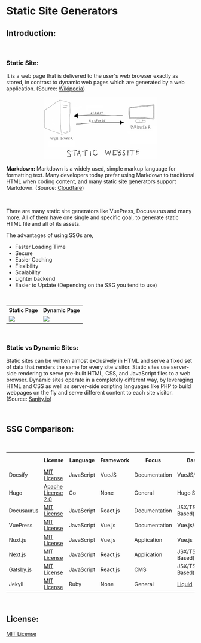 # **Static Site Generators**

## **Introduction:**

<br />

### **Static Site:**

It is a web page that is delivered to the user's web browser exactly as stored, in contrast to dynamic web pages which are generated by a web application. (Source: [Wikipedia](https://en.wikipedia.org/wiki/Static_web_page))

<p align="center">
  <img src="https://raw.githubusercontent.com/adithyaakrishna/Analyze-SSG/master/assets/StaticWebsite.png?token=GHSAT0AAAAAABOM22XLA4X7DYGJBFWZVR4QYRN6ULA" />
</p>


**Markdown:** Markdown is a widely used, simple markup language for formatting text. Many developers today prefer using Markdown to traditional HTML when coding content, and many static site generators support Markdown. (Source: [Cloudfare](https://www.cloudflare.com/en-in/learning/performance/static-site-generator/))

<br />

There are many static site generators like VuePress, Docusaurus and many more. All of them have one single and specific goal, to generate static HTML file and all of its assets.

The advantages of using SSGs are,
- Faster Loading Time
- Secure
- Easier Caching
- Flexibility
- Scalability
- Lighter backend
- Easier to Update (Depending on the SSG you tend to use)

<br />

<table>
  <tr>
    <th>Static Page</th>
    <th>Dynamic Page</th>
  </tr>
  <tr>
    <td><img align="center" src="https://raw.githubusercontent.com/adithyaakrishna/reimagined-system/master/assets/Static.png?token=GHSAT0AAAAAABOM22XLPUFKX3W2KAAPKKGMYRN6I7Q" /></td>
    <td><img align="center" src="https://raw.githubusercontent.com/adithyaakrishna/reimagined-system/master/assets/Dynamic-F.png?token=GHSAT0AAAAAABOM22XL4LYV7DLH2E2THAFGYRN6IUA" /></td>
  </tr>
</table>

<br />

### **Static vs Dynamic Sites:**


Static sites can be written almost exclusively in HTML and serve a fixed set of data that renders the same for every site visitor. Static sites use server-side rendering to serve pre-built HTML, CSS, and JavaScript files to a web browser. Dynamic sites operate in a completely different way, by leveraging HTML and CSS as well as server-side scripting languages like PHP to build webpages on the fly and serve different content to each site visitor. (Source: [Sanity.io](https://www.sanity.io/what-is-a-static-site))

<br />

## **SSG Comparison:**

<br />

<table>
  <tr>
    <th></th>
    <th>License</th>
    <th>Language</th>
    <th>Framework</th>
    <th>Focus</th>
    <th>Based&nbsp;On</th>
    <th>Hybrid</th>
    <th>Image&nbsp;Optimization</th>
    <th>Community</th>
    <th>Learning&nbsp;Curve</th>
    <th>Community Chat</th>
    <th>URL</th>
    <th>GitHub</th>
  </tr>
  <tr>
    <td>Docsify</td>
    <td><a href="https://github.com/docsifyjs/docsify/blob/develop/LICENSE" target="_blank" rel="noopener noreferrer">MIT License</a></td>
    <td>JavaScript</td>
    <td>VueJS</td>
    <td>Documentation</td>
    <td>VueJS/Markdown</td>
    <td>No</td>
    <td>No</td>
    <td>Good Support</td>
    <td>Easy</td>
    <td><a href="https://discord.gg/3NwKFyR" target="_blank" rel="noopener noreferrer">Docsify Discord</a></td>
    <td><a href="https://docsify.js.org/" target="_blank" rel="noopener noreferrer">Docsify Website</a></td>
    <td><a href="https://github.com/docsifyjs/docsify" target="_blank" rel="noopener noreferrer">Docsify GitHub</a></td>
  </tr>
  <tr>
    <td>Hugo</td>
    <td><a href="https://github.com/gohugoio/hugo/blob/master/LICENSE" target="_blank" rel="noopener noreferrer">Apache License 2.0</a></td>
    <td>Go</td>
    <td>None</td>
    <td>General</td>
    <td>Hugo Specific</td>
    <td>No</td>
    <td>No</td>
    <td>Good Support</td>
    <td>Medium</td>
    <td><a href="https://gitter.im/spf13/hugo" target="_blank" rel="noopener noreferrer">Hugo Gitter</a></td>
    <td><a href="https://gohugo.io/" target="_blank" rel="noopener noreferrer">Hugo Website</a></td>
    <td><a href="https://github.com/gohugoio/hugo" target="_blank" rel="noopener noreferrer">Hugo GitHub</a></td>
  </tr>
  <tr>
    <td>Docusaurus</td>
    <td><a href="https://github.com/facebook/docusaurus/blob/main/LICENSE" target="_blank" rel="noopener noreferrer">MIT License</a></td>
    <td>JavaScript</td>
    <td>React.js</td>
    <td>Documentation</td>
    <td>JSX/TSX (React Based)</td>
    <td>No</td>
    <td>No</td>
    <td>Very Good Support</td>
    <td>Easy</td>
    <td><a href="https://discordapp.com/invite/docusaurus" target="_blank" rel="noopener noreferrer">Docusaurus Discord</a></td>
    <td><a href="https://docusaurus.io/" target="_blank" rel="noopener noreferrer">Docusaurus Website</a></td>
    <td><a href="https://github.com/facebook/docusaurus" target="_blank" rel="noopener noreferrer">Docusaurus GitHub</a></td>
  </tr>
  <tr>
    <td>VuePress</td>
    <td><a href="https://github.com/vuejs/vuepress/blob/master/LICENSE" target="_blank" rel="noopener noreferrer">MIT License</a></td>
    <td>JavaScript</td>
    <td>Vue.js</td>
    <td>Documentation</td>
    <td>Vue.js/Markdown</td>
    <td>No</td>
    <td>No</td>
    <td>Good Support</td>
    <td>Easy</td>
    <td><a href="https://discord.com/invite/HBherRA" target="_blank" rel="noopener noreferrer">Vue.js Discord</a></td>
    <td><a href="https://vuepress.vuejs.org/" target="_blank" rel="noopener noreferrer">VuePress Website</a></td>
    <td><a href="https://github.com/vuejs/vuepress" target="_blank" rel="noopener noreferrer">VuePress GitHub</a></td>
  </tr>
  <tr>
    <td>Nuxt.js</td>
    <td><a href="https://github.com/nuxt/nuxt.js/blob/dev/LICENSE" target="_blank" rel="noopener noreferrer">MIT License</a></td>
    <td>JavaScript</td>
    <td>Vue.js</td>
    <td>Application</td>
    <td>Vue.js</td>
    <td>No</td>
    <td>No</td>
    <td>Good Support</td>
    <td>Easy</td>
    <td><a href="https://discord.com/invite/ps2h6QT" target="_blank" rel="noopener noreferrer">Nuxt.js Discord</a></td>
    <td><a href="https://nuxtjs.org/" target="_blank" rel="noopener noreferrer">Nuxt.js Website</a></td>
    <td><a href="https://github.com/nuxt/nuxt.js" target="_blank" rel="noopener noreferrer">Nuxt.js GitHub</a></td>
  </tr>
  <tr>
    <td>Next.js</td>
    <td><a href="https://github.com/vercel/next.js/blob/canary/license.md" target="_blank" rel="noopener noreferrer">MIT License</a></td>
    <td>JavaScript</td>
    <td>React.js</td>
    <td>Application</td>
    <td>JSX/TSX (React Based)</td>
    <td>Yes</td>
    <td>No</td>
    <td>Very Good Support</td>
    <td>Easy</td>
    <td><a href="https://nextjs.org/discord" target="_blank" rel="noopener noreferrer">Next.js Discord</a></td>
    <td><a href="https://nextjs.org/" target="_blank" rel="noopener noreferrer">Next.js Website</a></td>
    <td><a href="https://github.com/vercel/next.js" target="_blank" rel="noopener noreferrer">Next.js GitHub</a></td>
  </tr>
  <tr>
    <td>Gatsby.js</td>
    <td><a href="https://github.com/gatsbyjs/gatsby/blob/master/LICENSE" target="_blank" rel="noopener noreferrer">MIT License</a></td>
    <td>JavaScript</td>
    <td>React.js</td>
    <td>CMS</td>
    <td>JSX/TSX (React Based)</td>
    <td>Yes</td>
    <td>Yes</td>
    <td>Very Good Support</td>
    <td>Easy</td>
    <td><a href="https://gatsby.dev/discord" target="_blank" rel="noopener noreferrer">Gatsby.js Discord</a></td>
    <td><a href="https://www.gatsbyjs.com/" target="_blank" rel="noopener noreferrer">Gatsby.js Website</a></td>
    <td><a href="https://github.com/gatsbyjs/gatsby" target="_blank" rel="noopener noreferrer">Gatsby.js GitHub</a></td>
  </tr>
  <tr>
    <td>Jekyll</td>
    <td><a href="https://github.com/jekyll/jekyll/blob/master/LICENSE" target="_blank" rel="noopener noreferrer">MIT License</a></td>
    <td>Ruby</td>
    <td>None</td>
    <td>General</td>
    <td><a href="https://jekyllrb.com/docs/liquid/" target="_blank" rel="noopener noreferrer">Liquid</a></td>
    <td>No</td>
    <td>No</td>
    <td>Very Good Support</td>
    <td>Easy</td>
    <td><a href="https://jekyllrb.com/docs/community/" target="_blank" rel="noopener noreferrer">Jekyll Community</a></td>
    <td><a href="https://jekyllrb.com/" target="_blank" rel="noopener noreferrer">Jekyll Website</a></td>
    <td><a href="https://github.com/jekyll/jekyll" target="_blank" rel="noopener noreferrer">Jekyll GitHub</a></td>
  </tr>
</table>

<br />

## **License:**

[MIT License](LICENSE)